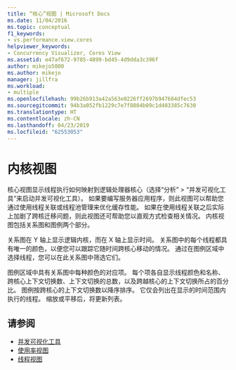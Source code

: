 ```yaml
---
title: “核心”视图 | Microsoft Docs
ms.date: 11/04/2016
ms.topic: conceptual
f1_keywords:
- vs.performance.view.cores
helpviewer_keywords:
- Concurrency Visualizer, Cores View
ms.assetid: e47af672-9785-4899-bd45-4d9dda3c396f
author: mikejo5000
ms.author: mikejo
manager: jillfra
ms.workload:
- multiple
ms.openlocfilehash: 99b26b913a42a563e0226ff2697b947684dfec53
ms.sourcegitcommit: 94b3a052fb1229c7e7f8804b09c1d403385c7630
ms.translationtype: HT
ms.contentlocale: zh-CN
ms.lasthandoff: 04/23/2019
ms.locfileid: "62553053"
---
```

# <a name="cores-view"></a>内核视图
核心视图显示线程执行如何映射到逻辑处理器核心（选择“分析” > “并发可视化工具”来启动并发可视化工具）。 如果要编写服务器应用程序，则此视图可以帮助您通过使用线程关联或线程池管理来优化缓存性能。 如果在使用线程关联之后实际上加剧了跨核迁移问题，则此视图还可帮助您以直观方式检查相关情况。 内核视图包括关系图和图例两个部分。

 关系图在 Y 轴上显示逻辑内核，而在 X 轴上显示时间。 关系图中的每个线程都具有唯一的颜色，以便您可以跟踪它随时间跨核心移动的情况。 通过在图例区域中选择线程，您可以在此关系图中筛选它们。

 图例区域中具有关系图中每种颜色的对应项。 每个项各自显示线程颜色和名称、跨核心上下文切换数、上下文切换的总数，以及跨越核心的上下文切换所占的百分比。 图例按跨核心的上下文切换数以降序排序。 它仅会列出在显示的时间范围内执行的线程。  缩放或平移后，将更新列表。

## <a name="see-also"></a>请参阅
- [并发可视化工具](../profiling/concurrency-visualizer.md)
- [使用率视图](../profiling/utilization-view.md)
- [线程视图](../profiling/threads-view-parallel-performance.md)